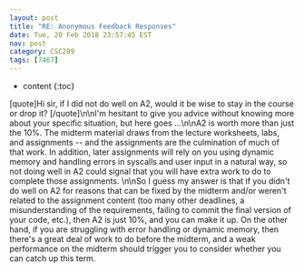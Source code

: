 ```yaml
---
layout: post
title: "RE: Anonymous Feedback Responses"
date: Tue, 20 Feb 2018 23:57:45 EST
nav: post
category: CSC209
tags: [7467]
---
```


* content
{:toc}

[quote]Hi sir, if I did not do well on A2, would it be wise to stay in the course or drop it? [/quote]\n\nI'm hesitant to give you advice without knowing more about your specific situation, but here goes ...\n\nA2 is worth more than just the 10%. The midterm material draws from the lecture worksheets, labs, and assignments -- and the assignments are the culmination of much of that work. In addition, later assignments will rely on you using dynamic memory and handling errors in syscalls and user input in a natural way, so not doing well in A2 could signal that you will have extra work to do to complete those assignments.  \n\nSo I guess my answer is that if you didn't do well on A2 for reasons that can be fixed by the midterm and/or weren't related to the assignment content (too many other deadlines, a misunderstanding of the requirements, failing to commit the final version of your code, etc.), then A2 is just 10%, and you can make it up.  On the other hand, if you are struggling with error handling or dynamic memory, then there's a great deal of work to do before the midterm, and a weak performance on the midterm should trigger you to consider whether you can catch up this term.
<!-- more -->
<p></p>
